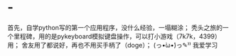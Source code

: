 # -
首先，自学python写的第一个应用程序，没什么经验，一塌糊涂；
秃头之旅的一个里程碑，用的是pykeyboard模拟键盘操作，可以打小游戏（7k7k，4399）用；
舍友用了都说好，再也不用买手柄了（doge）；
(っ•̀ω•́)っ✎⁾⁾ 我爱学习
